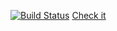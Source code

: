 [![Build Status](https://travis-ci.org/NimfaMargo/todo_component.svg?branch=master)](https://travis-ci.org/NimfaMargo/todo_component)
[Check it](http://todo-component.surge.sh/)
